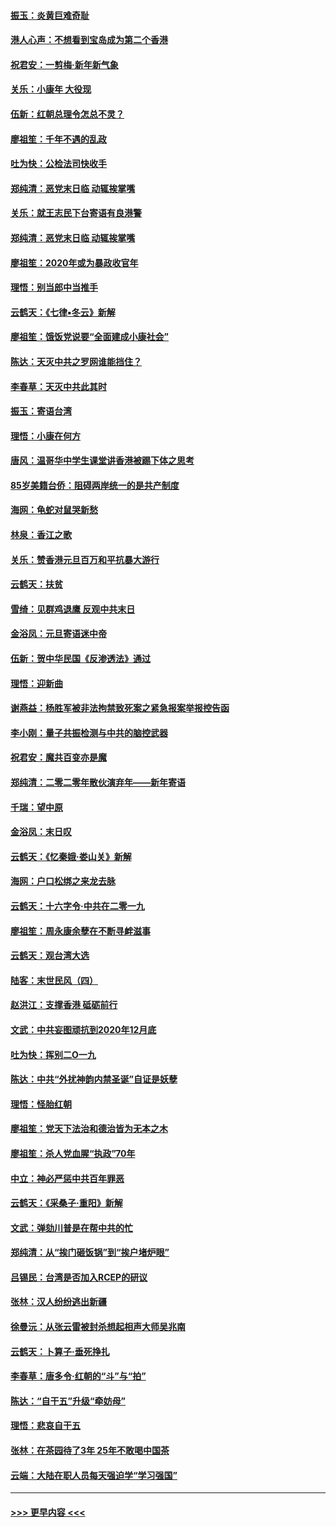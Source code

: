 #### [振玉：炎黄巨难奇耻](../pages/nsc993/n11779632.md?t=01100022) 
#### [港人心声：不想看到宝岛成为第二个香港](../pages/nsc993/n11778817.md?t=01100022) 
#### [祝君安：一剪梅‧新年新气象](../pages/nsc993/n11776340.md?t=01100022) 
#### [关乐：小康年 大役现](../pages/nsc993/n11774213.md?t=01100022) 
#### [伍新：红朝总理令怎总不灵？](../pages/nsc993/n11770813.md?t=01100022) 
#### [廖祖笙：千年不遇的乱政](../pages/nsc993/n11770373.md?t=01100022) 
#### [吐为快：公检法司快收手](../pages/nsc993/n11770359.md?t=01100022) 
#### [郑纯清：恶党末日临 动辄挨掌嘴](../pages/nsc993/n11769912.md?t=01100022) 
#### [关乐：就王志民下台寄语有良港警](../pages/nsc993/n11769903.md?t=01100022) 
#### [郑纯清：恶党末日临 动辄挨掌嘴](../pages/nsc993/n11769356.md?t=01100022) 
#### [廖祖笙：2020年或为暴政收官年](../pages/nsc993/n11768216.md?t=01100022) 
#### [理悟：别当郎中当推手](../pages/nsc993/n11768243.md?t=01100022) 
#### [云鹤天：《七律▪冬云》新解](../pages/nsc993/n11768204.md?t=01100022) 
#### [廖祖笙：饿饭党说要“全面建成小康社会”](../pages/nsc993/n11767482.md?t=01100022) 
#### [陈达：天灭中共之罗网谁能挡住？](../pages/nsc993/n11767465.md?t=01100022) 
#### [李春草：天灭中共此其时](../pages/nsc993/n11767452.md?t=01100022) 
#### [振玉：寄语台湾](../pages/nsc993/n11767432.md?t=01100022) 
#### [理悟：小康在何方](../pages/nsc993/n11767394.md?t=01100022) 
#### [唐风：温哥华中学生课堂讲香港被踢下体之思考](../pages/nsc993/n11766848.md?t=01100022) 
#### [85岁美籍台侨：阻碍两岸统一的是共产制度](../pages/nsc993/n11765043.md?t=01100022) 
#### [海网：龟蛇对鼠哭新愁](../pages/nsc993/n11764895.md?t=01100022) 
#### [林泉：香江之歌](../pages/nsc993/n11764415.md?t=01100022) 
#### [关乐：赞香港元旦百万和平抗暴大游行](../pages/nsc993/n11764382.md?t=01100022) 
#### [云鹤天：扶贫](../pages/nsc993/n11764245.md?t=01100022) 
#### [雪绮：见群鸡退鹰  反观中共末日](../pages/nsc993/n11762112.md?t=01100022) 
#### [金浴凤：元旦寄语迷中帝](../pages/nsc993/n11761788.md?t=01100022) 
#### [伍新：贺中华民国《反渗透法》通过](../pages/nsc993/n11761994.md?t=01100022) 
#### [理悟：迎新曲](../pages/nsc993/n11761152.md?t=01100022) 
#### [谢燕益：杨胜军被非法拘禁致死案之紧急报案举报控告函](../pages/nsc993/n11756134.md?t=01100022) 
#### [李小刚：量子共振检测与中共的脑控武器](../pages/nsc993/n11754518.md?t=01100022) 
#### [祝君安：魔共百变亦是魔](../pages/nsc993/n11754469.md?t=01100022) 
#### [郑纯清：二零二零年散伙演弃年——新年寄语](../pages/nsc993/n11754195.md?t=01100022) 
#### [千瑞：望中原](../pages/nsc993/n11754159.md?t=01100022) 
#### [金浴凤：末日叹](../pages/nsc993/n11752359.md?t=01100022) 
#### [云鹤天：《忆秦娥‧娄山关》新解](../pages/nsc993/n11752348.md?t=01100022) 
#### [海网：户口松绑之来龙去脉](../pages/nsc993/n11752328.md?t=01100022) 
#### [云鹤天：十六字令‧中共在二零一九](../pages/nsc993/n11752305.md?t=01100022) 
#### [廖祖笙：周永康余孽在不断寻衅滋事](../pages/nsc993/n11751013.md?t=01100022) 
#### [云鹤天：观台湾大选](../pages/nsc993/n11751007.md?t=01100022) 
#### [陆客：末世民风（四）](../pages/nsc993/n11749203.md?t=01100022) 
#### [赵洪江：支撑香港 砥砺前行](../pages/nsc993/n11748482.md?t=01100022) 
#### [文武：中共妄图顽抗到2020年12月底](../pages/nsc993/n11748446.md?t=01100022) 
#### [吐为快：挥别二O一九](../pages/nsc993/n11748411.md?t=01100022) 
#### [陈达：中共“外扰神韵内禁圣诞”自证是妖孽](../pages/nsc993/n11748226.md?t=01100022) 
#### [理悟：怪胎红朝](../pages/nsc993/n11748206.md?t=01100022) 
#### [廖祖笙：党天下法治和德治皆为无本之木](../pages/nsc993/n11748135.md?t=01100022) 
#### [廖祖笙：杀人党血腥“执政”70年](../pages/nsc993/n11745144.md?t=01100022) 
#### [中立：神必严惩中共百年罪恶](../pages/nsc993/n11744970.md?t=01100022) 
#### [云鹤天：《采桑子‧重阳》新解](../pages/nsc993/n11744948.md?t=01100022) 
#### [文武：弹劾川普是在帮中共的忙](../pages/nsc993/n11744758.md?t=01100022) 
#### [郑纯清：从“挨门砸饭锅”到“挨户堵炉眼”](../pages/nsc993/n11744745.md?t=01100022) 
#### [吕锡民：台湾是否加入RCEP的研议](../pages/nsc993/n11744701.md?t=01100022) 
#### [张林：汉人纷纷逃出新疆](../pages/nsc993/n11743530.md?t=01100022) 
#### [徐曼沅：从张云雷被封杀想起相声大师吴兆南](../pages/nsc993/n11741816.md?t=01100022) 
#### [云鹤天：卜算子‧垂死挣扎](../pages/nsc993/n11739956.md?t=01100022) 
#### [李春草：唐多令‧红朝的“斗”与“拍”](../pages/nsc993/n11739830.md?t=01100022) 
#### [陈达：“自干五”升级“牵妨母”](../pages/nsc993/n11739724.md?t=01100022) 
#### [理悟：悲哀自干五](../pages/nsc993/n11739547.md?t=01100022) 
#### [张林：在茶园待了3年 25年不敢喝中国茶](../pages/nsc993/n11739240.md?t=01100022) 
#### [云端：大陆在职人员每天强迫学“学习强国”](../pages/nsc993/n11738735.md?t=01100022) 

----
#### [ >>> 更早内容 <<< ](../indexes/nsc993-earlier.md)
